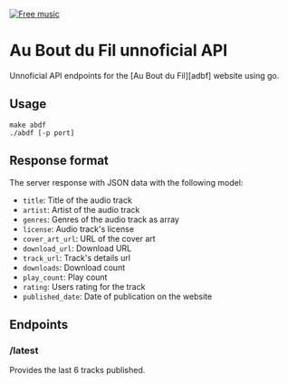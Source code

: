 
[![Free music](http://img.auboutdufil.com/logo32.png)][abdf]

Au Bout du Fil unnoficial API
=============================

Unnoficial API endpoints for the [Au Bout du Fil][adbf] website using go.

## Usage

    make abdf
    ./abdf [-p port]

## Response format

The server response with JSON data with the following model:

 - `title`: Title of the audio track
 - `artist`: Artist of the audio track
 - `genres`: Genres of the audio track as array
 - `license`: Audio track's license
 - `cover_art_url`: URL of the cover art
 - `download_url`: Download URL
 - `track_url`: Track's details url
 - `downloads`: Download count
 - `play_count`: Play count
 - `rating`: Users rating for the track
 - `published_date`: Date of publication on the website

## Endpoints

### /latest

Provides the last 6 tracks published.

 [abdf]: http://www.auboutdufil.com